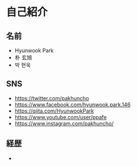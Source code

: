 # 自己紹介

## 名前

- Hyunwook Park
- 朴 玄旭
- 박 현욱

## SNS

- https://twitter.com/pakhuncho
- https://www.facebook.com/hyunwook.park.146
- https://qiita.com/HyunwookPark
- https://www.youtube.com/user/ppafe
- https://www.instagram.com/pakhuncho/

## 経歴

- 

<!--
**HyunwookPark/HyunwookPark** is a ✨ _special_ ✨ repository because its `README.md` (this file) appears on your GitHub profile.

Here are some ideas to get you started:

- 🔭 I’m currently working on ...
- 🌱 I’m currently learning ...
- 👯 I’m looking to collaborate on ...
- 🤔 I’m looking for help with ...
- 💬 Ask me about ...
- 📫 How to reach me: ...
- 😄 Pronouns: ...
- ⚡ Fun fact: ...
-->
